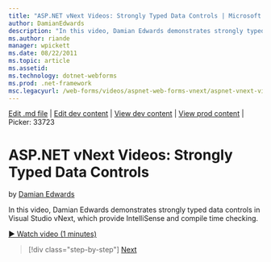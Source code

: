 ```yaml
---
title: "ASP.NET vNext Videos: Strongly Typed Data Controls | Microsoft Docs"
author: DamianEdwards
description: "In this video, Damian Edwards demonstrates strongly typed data controls in Visual Studio vNext, which provide IntelliSense and compile time checking."
ms.author: riande
manager: wpickett
ms.date: 08/22/2011
ms.topic: article
ms.assetid: 
ms.technology: dotnet-webforms
ms.prod: .net-framework
msc.legacyurl: /web-forms/videos/aspnet-web-forms-vnext/aspnet-vnext-videos-strongly-typed-data-controls
---
```

[Edit .md file](C:\Projects\msc\dev\Msc.Www\Web.ASP\App_Data\github\web-forms\videos\aspnet-web-forms-vnext\aspnet-vnext-videos-strongly-typed-data-controls.md) | [Edit dev content](http://www.aspdev.net/umbraco#/content/content/edit/26766) | [View dev content](http://docs.aspdev.net/tutorials/web-forms/videos/aspnet-web-forms-vnext/aspnet-vnext-videos-strongly-typed-data-controls.html) | [View prod content](http://www.asp.net/web-forms/videos/aspnet-web-forms-vnext/aspnet-vnext-videos-strongly-typed-data-controls) | Picker: 33723

ASP.NET vNext Videos: Strongly Typed Data Controls
====================
by [Damian Edwards](https://github.com/DamianEdwards)

In this video, Damian Edwards demonstrates strongly typed data controls in Visual Studio vNext, which provide IntelliSense and compile time checking.

[&#9654; Watch video (1 minutes)](https://channel9.msdn.com/Blogs/ASP-NET-Site-Videos/aspnet-vnext-videos-strongly-typed-data-controls)

>[!div class="step-by-step"] [Next](aspnet-vnext-videos-model-binding-part-1-selecting-data.md)